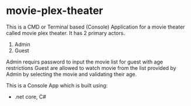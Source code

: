 # movie-plex-theater

This is a CMD or Terminal based (Console) Application for a movie theater called movie plex theater. It has 2 primary actors.
1. Admin
2. Guest

Admin requirs password to input the movie list for guest with age restrictions
Guest are allowed to watch movie from the list provided by Admin by selecting the movie and validating their age.

This is a Console App which is built using:
 - .net core, C#

